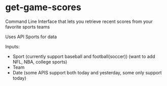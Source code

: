# get-game-scores
Command Line Interface that lets you retrieve recent scores from your favorite sports teams

Uses API Sports for data

Inputs: 
- Sport (currently support baseball and football(soccer)) (want to add NFL, NBA, college sports)
- Team
- Date (some APIS support both today and yesterday, some only support today)

